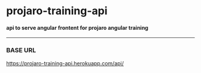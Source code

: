 # projaro-training-api


#### api to serve angular frontent for projaro angular training

---

### BASE URL

https://projaro-training-api.herokuapp.com/api/

